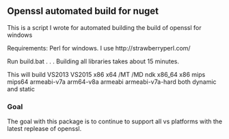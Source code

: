 <h2>Openssl automated build for nuget</h2>
<p>This is a script I wrote for automated building the build of openssl for windows</p>
<p>Requirements: Perl for windows. I use http://strawberryperl.com/</p>
<p>Run build.bat . . . Building all libraries takes about 15 minutes.</p>
<p>This will build VS2013 VS2015 x86 x64 /MT /MD ndk x86_64 x86 mips mips64 armeabi-v7a arm64-v8a armeabi armeabi-v7a-hard both dynamic and static</p>
<h3>Goal</h3>
<p>The goal with this package is to continue to support all vs platforms with the latest replease of openssl.</p>
